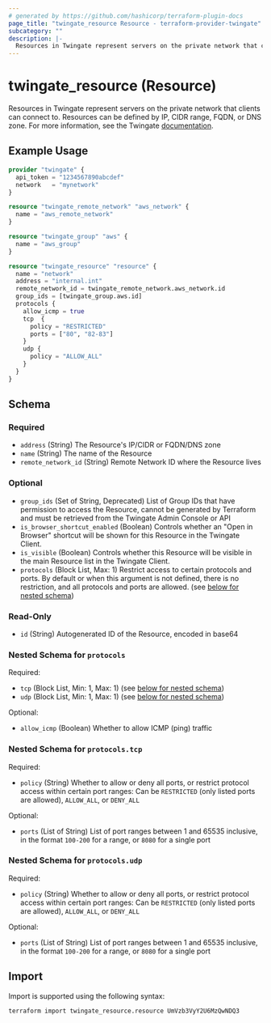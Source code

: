 ```yaml
---
# generated by https://github.com/hashicorp/terraform-plugin-docs
page_title: "twingate_resource Resource - terraform-provider-twingate"
subcategory: ""
description: |-
  Resources in Twingate represent servers on the private network that clients can connect to. Resources can be defined by IP, CIDR range, FQDN, or DNS zone. For more information, see the Twingate documentation https://docs.twingate.com/docs/resources-and-access-nodes.
---
```


# twingate_resource (Resource)

Resources in Twingate represent servers on the private network that clients can connect to. Resources can be defined by IP, CIDR range, FQDN, or DNS zone. For more information, see the Twingate [documentation](https://docs.twingate.com/docs/resources-and-access-nodes).

## Example Usage

```terraform
provider "twingate" {
  api_token = "1234567890abcdef"
  network   = "mynetwork"
}

resource "twingate_remote_network" "aws_network" {
  name = "aws_remote_network"
}

resource "twingate_group" "aws" {
  name = "aws_group"
}

resource "twingate_resource" "resource" {
  name = "network"
  address = "internal.int"
  remote_network_id = twingate_remote_network.aws_network.id
  group_ids = [twingate_group.aws.id]
  protocols {
    allow_icmp = true
    tcp  {
      policy = "RESTRICTED"
      ports = ["80", "82-83"]
    }
    udp {
      policy = "ALLOW_ALL"
    }
  }
}
```

<!-- schema generated by tfplugindocs -->
## Schema

### Required

- `address` (String) The Resource's IP/CIDR or FQDN/DNS zone
- `name` (String) The name of the Resource
- `remote_network_id` (String) Remote Network ID where the Resource lives

### Optional

- `group_ids` (Set of String, Deprecated) List of Group IDs that have permission to access the Resource, cannot be generated by Terraform and must be retrieved from the Twingate Admin Console or API
- `is_browser_shortcut_enabled` (Boolean) Controls whether an "Open in Browser" shortcut will be shown for this Resource in the Twingate Client.
- `is_visible` (Boolean) Controls whether this Resource will be visible in the main Resource list in the Twingate Client.
- `protocols` (Block List, Max: 1) Restrict access to certain protocols and ports. By default or when this argument is not defined, there is no restriction, and all protocols and ports are allowed. (see [below for nested schema](#nestedblock--protocols))

### Read-Only

- `id` (String) Autogenerated ID of the Resource, encoded in base64

<a id="nestedblock--protocols"></a>
### Nested Schema for `protocols`

Required:

- `tcp` (Block List, Min: 1, Max: 1) (see [below for nested schema](#nestedblock--protocols--tcp))
- `udp` (Block List, Min: 1, Max: 1) (see [below for nested schema](#nestedblock--protocols--udp))

Optional:

- `allow_icmp` (Boolean) Whether to allow ICMP (ping) traffic

<a id="nestedblock--protocols--tcp"></a>
### Nested Schema for `protocols.tcp`

Required:

- `policy` (String) Whether to allow or deny all ports, or restrict protocol access within certain port ranges: Can be `RESTRICTED` (only listed ports are allowed), `ALLOW_ALL`, or `DENY_ALL`

Optional:

- `ports` (List of String) List of port ranges between 1 and 65535 inclusive, in the format `100-200` for a range, or `8080` for a single port


<a id="nestedblock--protocols--udp"></a>
### Nested Schema for `protocols.udp`

Required:

- `policy` (String) Whether to allow or deny all ports, or restrict protocol access within certain port ranges: Can be `RESTRICTED` (only listed ports are allowed), `ALLOW_ALL`, or `DENY_ALL`

Optional:

- `ports` (List of String) List of port ranges between 1 and 65535 inclusive, in the format `100-200` for a range, or `8080` for a single port

## Import

Import is supported using the following syntax:

```shell
terraform import twingate_resource.resource UmVzb3VyY2U6MzQwNDQ3
```
